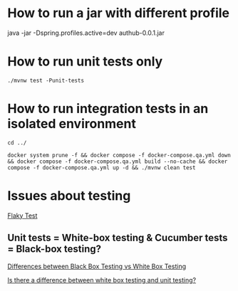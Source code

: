 # How to run a jar with different profile

java -jar -Dspring.profiles.active=dev authub-0.0.1.jar

# How to run unit tests only

``./mvnw test -Punit-tests``

# How to run integration tests in an isolated environment

``cd ../``

``docker system prune -f && docker compose -f docker-compose.qa.yml down && docker compose -f docker-compose.qa.yml build --no-cache && docker compose -f docker-compose.qa.yml up -d && ./mvnw clean test``

# Issues about testing

[Flaky Test](https://www.jetbrains.com/teamcity/ci-cd-guide/concepts/flaky-tests/)

## Unit tests = White-box testing & Cucumber tests = Black-box testing?
[Differences between Black Box Testing vs White Box Testing](https://www.geeksforgeeks.org/differences-between-black-box-testing-vs-white-box-testing/)

[Is there a difference between white box testing and unit testing?](https://www.onpathtesting.com/blog/difference-between-white-box-testing-and-unit-testing)